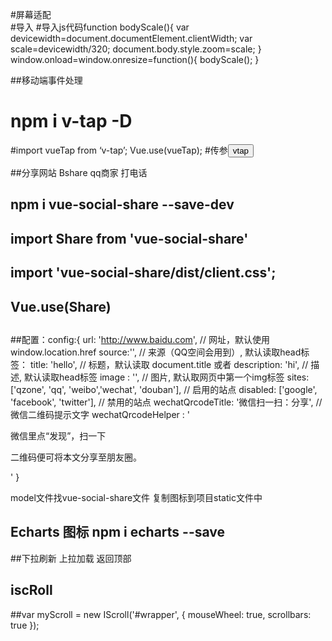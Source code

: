 #屏幕适配   
#导入<meta name="viewport" content="width=device-width,minimum-scale=0.5,maximum-scale=1.0,initial-scale=1.0,user-scalable=no" />
#导入js代码function bodyScale(){
        var devicewidth=document.documentElement.clientWidth;
            var scale=devicewidth/320;
            document.body.style.zoom=scale;
        }
        window.onload=window.onresize=function(){
            bodyScale();
        }


##移动端事件处理
# npm  i  v-tap  -D
#import vueTap from ‘v-tap’; Vue.use(vueTap);
#传参<button v-tap="{methods:tap,index:'hello'}">vtap</button>




##分享网站  Bshare       qq商家   打电话
##  npm i vue-social-share --save-dev 
##  import Share  from 'vue-social-share'
##  import 'vue-social-share/dist/client.css';
##  Vue.use(Share)
##  <share  :config = "config"></share>
##配置：config:{
		url: 'http://www.baidu.com', // 网址，默认使用 window.location.href
		source:'', // 来源（QQ空间会用到）, 默认读取head标签：<meta name="site" content="http://overtrue" />
		title: 'hello', // 标题，默认读取 document.title 或者 <meta name="title" content="share.js" />
		description: 'hi', // 描述, 默认读取head标签<meta name="description" content="PHP弱类型的实现原理分析" />
		image : '', // 图片, 默认取网页中第一个img标签
		sites: ['qzone', 'qq', 'weibo','wechat', 'douban'], // 启用的站点
		disabled: ['google', 'facebook', 'twitter'], // 禁用的站点
		wechatQrcodeTitle: '微信扫一扫：分享', // 微信二维码提示文字
		wechatQrcodeHelper  : '<p>微信里点“发现”，扫一下</p><p>二维码便可将本文分享至朋友圈。</p>'
	}

model文件找vue-social-share文件 复制图标到项目static文件中

## Echarts  图标  npm i echarts --save  


##下拉刷新   上拉加载   返回顶部
## iscRoll
##var myScroll = new IScroll('#wrapper', { 
                    mouseWheel: true, 
                    scrollbars: true
 });
 



